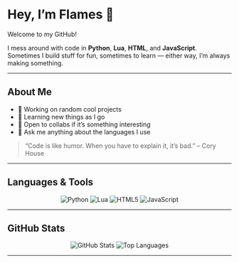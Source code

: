 # Hey, I’m Flames 👋

Welcome to my GitHub!

I mess around with code in **Python**, **Lua**, **HTML**, and **JavaScript**.  
Sometimes I build stuff for fun, sometimes to learn — either way, I’m always making something.

---

## About Me

- 🔧 Working on random cool projects
- 🌱 Learning new things as I go
- 🤝 Open to collabs if it’s something interesting
- 💬 Ask me anything about the languages I use

> “Code is like humor. When you have to explain it, it’s bad.” – Cory House

---

## Languages & Tools

<p align="center">
  <img src="https://img.shields.io/badge/Python-3776AB?style=for-the-badge&logo=python&logoColor=white" alt="Python">
  <img src="https://img.shields.io/badge/Lua-2C2D72?style=for-the-badge&logo=lua&logoColor=white" alt="Lua">
  <img src="https://img.shields.io/badge/HTML-E34F26?style=for-the-badge&logo=html5&logoColor=white" alt="HTML5">
  <img src="https://img.shields.io/badge/JavaScript-F7DF1E?style=for-the-badge&logo=javascript&logoColor=black" alt="JavaScript">
</p>

---

## GitHub Stats

<div align="center">
  <img src="https://github-readme-stats.vercel.app/api?username=FlamesIsCool&show_icons=true&theme=radical" alt="GitHub Stats" />
  <img src="https://github-readme-stats.vercel.app/api/top-langs/?username=FlamesIsCool&layout=compact&theme=radical" alt="Top Languages" />
</div>

---
